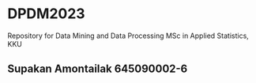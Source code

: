 # DPDM2023
Repository for Data Mining and Data Processing MSc in Applied Statistics, KKU

## Supakan Amontailak 645090002-6
